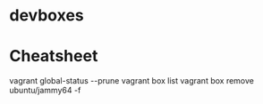 # devboxes

# Cheatsheet
vagrant global-status --prune
vagrant box list
vagrant box remove ubuntu/jammy64 -f
